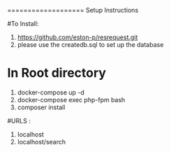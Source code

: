 
=================== Setup Instructions

#To Install:

1. https://github.com/eston-p/resrequest.git
2. please use the createdb.sql to set up the database

# In Root directory

1. docker-compose up -d
2. docker-compose exec php-fpm bash
3. composer install

#URLS : 
1. localhost
2. localhost/search

